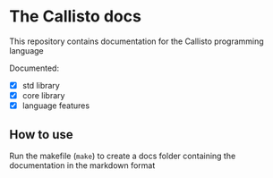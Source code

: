 # The Callisto docs
This repository contains documentation for the Callisto programming language

Documented:
- [X] std library
- [X] core library
- [X] language features

## How to use
Run the makefile (`make`) to create a docs folder containing the documentation in the
markdown format
